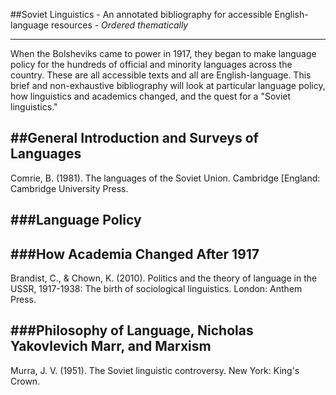 ##Soviet Linguistics - An annotated bibliography for accessible English-language resources - _Ordered thematically_
___
When the Bolsheviks came to power in 1917, they began to make language policy for the hundreds of official and minority languages across the country.  These are all accessible texts and all are English-language.  This brief and non-exhaustive bibliography will look at particular language policy, how linguistics and academics changed, and the quest for a "Soviet linguistics."

##General Introduction and Surveys of Languages
-
Comrie, B. (1981). The languages of the Soviet Union. Cambridge [England: Cambridge University Press. 

###Language Policy
-

###How Academia Changed After 1917
-
Brandist, C., & Chown, K. (2010). Politics and the theory of language in the USSR, 1917-1938: The birth of sociological linguistics. London: Anthem Press. 

###Philosophy of Language, Nicholas Yakovlevich Marr, and Marxism
-
Murra, J. V. (1951). The Soviet linguistic controversy. New York: King's Crown. 


